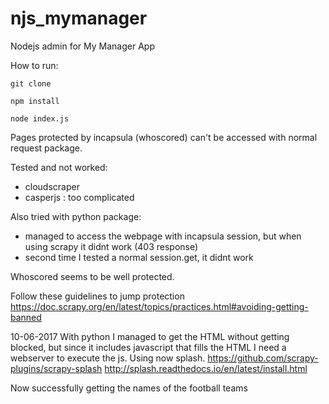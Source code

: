 # njs_mymanager
Nodejs admin for My Manager App

How to run:
```
git clone

npm install

node index.js
```

Pages protected by incapsula (whoscored) can't be accessed with normal request package.

Tested and not worked:
- cloudscraper
- casperjs : too complicated


Also tried with python package:
- managed to access the webpage with incapsula session, but when using scrapy it didnt work (403 response)
- second time I tested a normal session.get, it didnt work

Whoscored seems to be well protected.

Follow these guidelines to jump protection
https://doc.scrapy.org/en/latest/topics/practices.html#avoiding-getting-banned

10-06-2017
With python I managed to get the HTML without getting blocked, but since it includes javascript that fills the HTML I need a webserver to execute the js. Using now splash.
https://github.com/scrapy-plugins/scrapy-splash
http://splash.readthedocs.io/en/latest/install.html

Now successfully getting the names of the football teams
